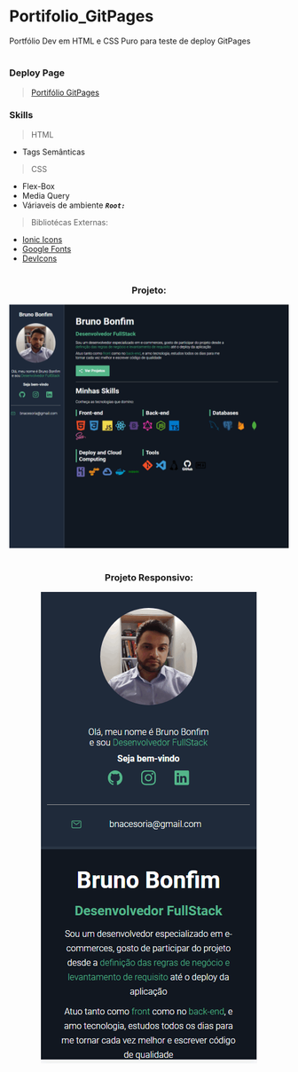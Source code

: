 # Portifolio_GitPages
Portfólio Dev em HTML e CSS Puro para teste de deploy GitPages

#

### Deploy Page

> [Portifólio GitPages](https://brunonavarrooficial.github.io/Portifolio_GitPages/)

### Skills

> HTML
* Tags Semânticas

> CSS
* Flex-Box
* Media Query
* Váriaveis de ambiente **_`Root:`_**

> Bibliotécas Externas:
* [Ionic Icons](https://ionic.io/ionicons/usage)
* [Google Fonts](https://fonts.google.com/about)
* [DevIcons](https://devicon.dev/)

#

<div align="center">
<h3>Projeto:</h3>
<img src="assets/image/portifofio_gitpages.gif" alt="portifolio gif">
</div>

#

<div align="center">
<h3>Projeto Responsivo:</h3>
<img src="assets/image/portifofio_gitpages_responsive.gif" alt="portifolio gif">
</div>